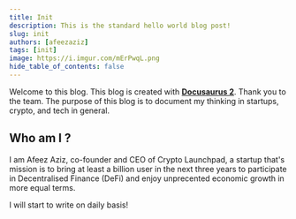 ```yaml
---
title: Init
description: This is the standard hello world blog post!
slug: init
authors: [afeezaziz]
tags: [init]
image: https://i.imgur.com/mErPwqL.png
hide_table_of_contents: false
---
```


Welcome to this blog. This blog is created with [**Docusaurus 2**](https://docusaurus.io/). Thank you to the team. The purpose of this blog is to document my thinking in startups, crypto, and tech in general.

## Who am I ?

I am Afeez Aziz, co-founder and CEO of Crypto Launchpad, a startup that's mission is to bring at least a billion user in the next three years to participate in Decentralised Finance (DeFi) and enjoy unprecented economic growth in more equal terms.

I will start to write on daily basis!